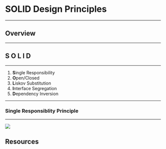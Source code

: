 # SOLID Design Principles
- - - -

## Overview
- - - -

## S O L I D
- - - -
1. **S**ingle Responsibility
2. **O**pen/Closed
3. **L**iskov Substitution
4. **I**nterface Segregation
5. **D**ependency Inversion

- - - -
### Single Responsiblity Principle
- - - -


![](./structuralpatterns.jpg)


## Resources
